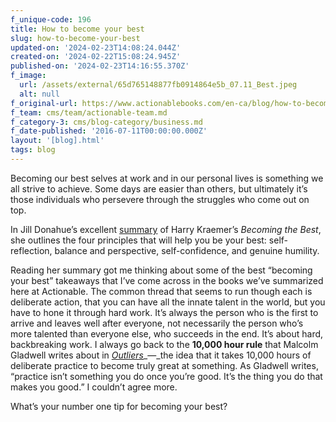 ```yaml
---
f_unique-code: 196
title: How to become your best
slug: how-to-become-your-best
updated-on: '2024-02-23T14:08:24.044Z'
created-on: '2024-02-22T15:08:24.945Z'
published-on: '2024-02-23T14:16:55.370Z'
f_image:
  url: /assets/external/65d765148877fb0914864e5b_07.11_Best.jpeg
  alt: null
f_original-url: https://www.actionablebooks.com/en-ca/blog/how-to-become-your-best/
f_team: cms/team/actionable-team.md
f_category-3: cms/blog-category/business.md
f_date-published: '2016-07-11T00:00:00.000Z'
layout: '[blog].html'
tags: blog
---
```


Becoming our best selves at work and in our personal lives is something we all strive to achieve. Some days are easier than others, but ultimately it’s those individuals who persevere through the struggles who come out on top.

In Jill Donahue’s excellent [summary](https://www.actionablebooks.com/en-ca/summaries/becoming-the-best/) of Harry Kraemer’s _Becoming the Best_, she outlines the four principles that will help you be your best: self-reflection, balance and perspective, self-confidence, and genuine humility.

Reading her summary got me thinking about some of the best “becoming your best” takeaways that I’ve come across in the books we’ve summarized here at Actionable. The common thread that seems to run though each is deliberate action, that you can have all the innate talent in the world, but you have to hone it through hard work. It’s always the person who is the first to arrive and leaves well after everyone, not necessarily the person who’s more talented than everyone else, who succeeds in the end. It’s about hard, backbreaking work. I always go back to the **10,000 hour rule** that Malcolm Gladwell writes about in [_Outliers_](https://www.actionablebooks.com/en-ca/summaries/outliers/)_—_the idea that it takes 10,000 hours of deliberate practice to become truly great at something. As Gladwell writes, “practice isn’t something you do once you’re good. It’s the thing you do that makes you good.” I couldn’t agree more.

What’s your number one tip for becoming your best?

